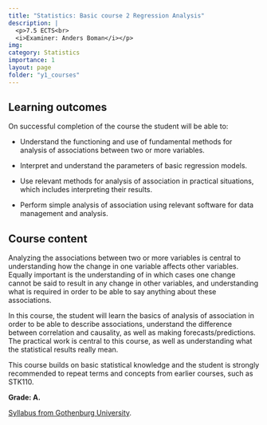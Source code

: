 ```yaml
---
title: "Statistics: Basic course 2 Regression Analysis"
description: |
  <p>7.5 ECTS<br>
  <i>Examiner: Anders Boman</i></p>
img:
category: Statistics
importance: 1
layout: page
folder: "y1_courses"
---
```


## Learning outcomes

On successful completion of the course the student will be able to:

- Understand the functioning and use of fundamental methods for analysis of
  associations between two or more variables.

- Interpret and understand the parameters of basic regression models.

- Use relevant methods for analysis of association in practical situations, which
  includes interpreting their results.

- Perform simple analysis of association using relevant software for data
  management and analysis.

## Course content

Analyzing the associations between two or more variables is central to understanding
how the change in one variable affects other variables. Equally important is the
understanding of in which cases one change cannot be said to result in any change in
other variables, and understanding what is required in order to be able to say anything
about these associations.

In this course, the student will learn the basics of analysis of association in order to be
able to describe associations, understand the difference between correlation and
causality, as well as making forecasts/predictions. The practical work is central to this
course, as well as understanding what the statistical results really mean.

This course builds on basic statistical knowledge and the student is strongly
recommended to repeat terms and concepts from earlier courses, such as STK110.

**Grade: A.**

[Syllabus from Gothenburg University](https://kursplaner.gu.se/pdf/kurs/en/STK120.pdf).
